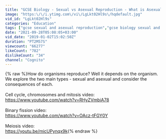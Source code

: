```yaml
---
title: "GCSE Biology - Sexual vs Asexual Reproduction - What is Asexual Reproduction?  #46"
image: "https:\/\/i.ytimg.com\/vi\/LgLkt02Hl9s\/hqdefault.jpg"
vid_id: "LgLkt02Hl9s"
categories: "Education"
tags: ["gcse sexual and asexual reproduction","gcse biology sexual and asexual reproduction","gcse reproduction"]
date: "2021-09-28T05:08:05+03:00"
vid_date: "2019-01-02T15:02:50Z"
duration: "PT2M57S"
viewcount: "66277"
likeCount: "782"
dislikeCount: "34"
channel: "Cognito"
---
```

{% raw %}How do organisms reproduce? Well it depends on the organism. We explore the two main types - sexual and asexual and consider the consequences of each. <br /><br />Cell cycle, chromosomes and mitosis video:<br /><a rel="nofollow" target="blank" href="https://www.youtube.com/watch?v=RHyZVmbiA78">https://www.youtube.com/watch?v=RHyZVmbiA78</a><br /><br />Binary fission video:<br /><a rel="nofollow" target="blank" href="https://www.youtube.com/watch?v=OAcz-tFGY0Y">https://www.youtube.com/watch?v=OAcz-tFGY0Y</a><br /><br />Meiosis video:<br /><a rel="nofollow" target="blank" href="https://youtu.be/micUPynqx9k">https://youtu.be/micUPynqx9k</a>{% endraw %}
